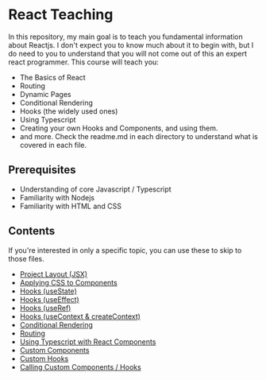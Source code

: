 # React Teaching 
In this repository, my main goal is to teach you fundamental information about Reactjs. I don't expect you to know much about it to begin with, but I do need to you to understand that you will not come out of this an expert react programmer. This course will teach you:
- The Basics of React
- Routing
- Dynamic Pages
- Conditional Rendering
- Hooks (the widely used ones)
- Using Typescript
- Creating your own Hooks and Components, and using them.
- and more.
Check the readme.md in each directory to understand what is covered in each file.

## Prerequisites
- Understanding of core Javascript / Typescript
- Familiarity with Nodejs 
- Familiarity with HTML and CSS


## Contents
If you're interested in only a specific topic, you can use these to skip to those files.
* [Project Layout (JSX)](https://github.com/Conrad306/react-teaching/tree/master/basics/start-here)
* [Applying CSS to Components](https://github.com/Conrad306/react-teaching/tree/master/basics/features/applyingCss)
* [Hooks (useState)](https://github.com/Conrad306/react-teaching/blob/master/basics/hooks/useState.jsx)
* [Hooks (useEffect)](https://github.com/Conrad306/react-teaching/blob/master/basics/hooks/useEffect.jsx)
* [Hooks (useRef)](https://github.com/Conrad306/react-teaching/blob/master/basics/hooks/useRef.jsx)
* [Hooks (useContext & createContext)](https://github.com/Conrad306/react-teaching/blob/master/basics/hooks/useContext.jsx)
* [Conditional Rendering](https://github.com/Conrad306/react-teaching/blob/master/basics/features/conditionalRendering.jsx)
* [Routing](https://github.com/Conrad306/react-teaching/blob/master/basics/features/routing.jsx)
* [Using Typescript with React Components](https://github.com/Conrad306/react-teaching/blob/master/using-typescript/example.tsx)
* [Custom Components](https://github.com/Conrad306/react-teaching/blob/master/custom-components/customComponent.jsx)
* [Custom Hooks](https://github.com/Conrad306/react-teaching/blob/master/custom-components/customHook.js)
* [Calling Custom Components / Hooks](https://github.com/Conrad306/react-teaching/blob/master/custom-components/example.jsx)
